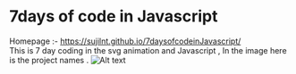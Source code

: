 # 7days of code in Javascript
Homepage :- https://sujilnt.github.io/7daysofcodeinJavascript/ <br/>
    This is 7 day coding in the svg animation and Javascript , In the image here is the project names . 
![Alt text](https://github.com/sujilnt/7daysofcodeinJavascript/blob/master/jsimg.png "Optional Title")
